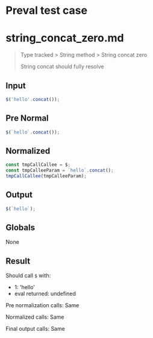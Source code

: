 # Preval test case

# string_concat_zero.md

> Type tracked > String method > String concat zero
>
> String concat should fully resolve

## Input

`````js filename=intro
$('hello'.concat());
`````

## Pre Normal

`````js filename=intro
$(`hello`.concat());
`````

## Normalized

`````js filename=intro
const tmpCallCallee = $;
const tmpCalleeParam = `hello`.concat();
tmpCallCallee(tmpCalleeParam);
`````

## Output

`````js filename=intro
$(`hello`);
`````

## Globals

None

## Result

Should call `$` with:
 - 1: 'hello'
 - eval returned: undefined

Pre normalization calls: Same

Normalized calls: Same

Final output calls: Same
